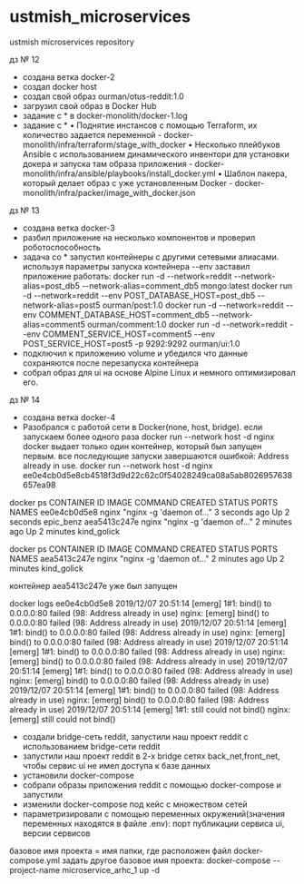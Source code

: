 # ustmish_microservices
ustmish microservices repository

дз № 12

- создана ветка docker-2
- cоздал docker host
- создал свой образ ourman/otus-reddit:1.0
- загрузил свой образ в Docker Hub
- задание с * в docker-monolith/docker-1.log
- задание с * 
• Поднятие инстансов с помощью Terraform, их количество задается
переменной - docker-monolith/infra/terraform/stage_with_docker
• Несколько плейбуков Ansible с использованием динамического
инвентори для установки докера и запуска там образа приложения - docker-monolith/infra/ansible/playbooks/install_docker.yml
• Шаблон пакера, который делает образ с уже установленным Docker - docker-monolith/infra/packer/image_with_docker.json

дз № 13 

- создана ветка docker-3
- разбил приложение на несколько компонентов и проверил роботоспособность
- задача со * запустил контейнеры с другими сетевыми алиасами. используя параметры запуска контейнера --env заставил приложение работать:
docker run -d --network=reddit --network-alias=post_db5 --network-alias=comment_db5 mongo:latest
docker run -d --network=reddit --env POST_DATABASE_HOST=post_db5 --network-alias=post5   ourman/post:1.0
docker run -d --network=reddit --env COMMENT_DATABASE_HOST=comment_db5 --network-alias=comment5 ourman/comment:1.0
docker run -d --network=reddit --env COMMENT_SERVICE_HOST=comment5 --env POST_SERVICE_HOST=post5 -p 9292:9292 ourman/ui:1.0
- подключил к приложению volume и убедился что данные сохраняются после перезапуска контейнера
- собрал образ для ui на основе Alpine Linux и немного оптимизировал его.

дз № 14
- создана ветка docker-4
- Разобрался с работой сети в Docker(none, host, bridge).
если  запускаем более одного раза docker run --network host -d nginx
docker выдает только один контейнер, который был запущен первым. все последующие запуски завершаются ошибкой: Address already in use.
docker run --network host -d nginx 
ee0e4cb0d5e8cb4518f3d9d22c62c0f54028249ca08a5ab8026957638657ea98

docker ps
CONTAINER ID        IMAGE               COMMAND                  CREATED             STATUS              PORTS               NAMES
ee0e4cb0d5e8        nginx               "nginx -g 'daemon of…"   3 seconds ago       Up 2 seconds                            epic_benz
aea5413c247e        nginx               "nginx -g 'daemon of…"   2 minutes ago       Up 2 minutes                            kind_golick

docker ps
CONTAINER ID        IMAGE               COMMAND                  CREATED             STATUS              PORTS               NAMES
aea5413c247e        nginx               "nginx -g 'daemon of…"   2 minutes ago       Up 2 minutes                            kind_golick

контейнер aea5413c247e уже был запущен

docker logs ee0e4cb0d5e8
2019/12/07 20:51:14 [emerg] 1#1: bind() to 0.0.0.0:80 failed (98: Address already in use)
nginx: [emerg] bind() to 0.0.0.0:80 failed (98: Address already in use)
2019/12/07 20:51:14 [emerg] 1#1: bind() to 0.0.0.0:80 failed (98: Address already in use)
nginx: [emerg] bind() to 0.0.0.0:80 failed (98: Address already in use)
2019/12/07 20:51:14 [emerg] 1#1: bind() to 0.0.0.0:80 failed (98: Address already in use)
nginx: [emerg] bind() to 0.0.0.0:80 failed (98: Address already in use)
2019/12/07 20:51:14 [emerg] 1#1: bind() to 0.0.0.0:80 failed (98: Address already in use)
nginx: [emerg] bind() to 0.0.0.0:80 failed (98: Address already in use)
2019/12/07 20:51:14 [emerg] 1#1: bind() to 0.0.0.0:80 failed (98: Address already in use)
nginx: [emerg] bind() to 0.0.0.0:80 failed (98: Address already in use)
2019/12/07 20:51:14 [emerg] 1#1: still could not bind()
nginx: [emerg] still could not bind()

- создали bridge-сеть reddit, запустили наш проект reddit с использованием bridge-сети reddit
- запустили наш проект reddit в 2-х bridge сетях back_net,front_net, чтобы сервис ui не имел доступа к базе данных
- установили docker-compose
- собрали образы приложения reddit с помощью docker-compose и запустили
- изменили docker-compose под кейс с множеством сетей
- параметризировали с помощью переменных окружений(значения переменных находятся в файле .env): порт публикации сервиса ui, версии сервисов

базовое имя проекта = имя папки, где расположен файл docker-compose.yml
задать другое базовое имя проекта: docker-compose --project-name microservice_arhc_1  up -d
